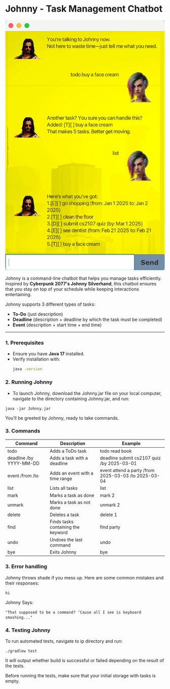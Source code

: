 # Johnny - Task Management Chatbot

![Ui.png](Ui.png)

Johnny is a command-line chatbot that helps you manage tasks efficiently. Inspired by **Cyberpunk 2077's Johnny Silverhand**, this chatbot ensures that you stay on top of your schedule while keeping interactions entertaining.

Johnny supports 3 different types of tasks:

* **To-Do** (just description)
* **Deadline** (description + deadline by which the task must be completed)
* **Event** (description + start time + end time)

---

### **1. Prerequisites**
- Ensure you have **Java 17** installed.
- Verify installation with:
  ```sh
  java -version

### **2. Running Johnny**
- To launch Johnny, download the Johnny.jar file on your local computer, navigate to the directory containing Johnny.jar, and run:
```angular2html
java -jar Johnny.jar
```
You’ll be greeted by Johnny, ready to take commands.

### **3. Commands**
Command | Description            |Example
|----------|------------------------|----------|
todo <task>| Adds a ToDo task       |todo read book 
deadline <task> /by YYYY-MM-DD| Adds a task with a deadline |deadline submit cs2107 quiz /by 2025-03-01
event <task> /from <date> /to <date>| Adds an event with a time range |event attend a party /from 2025-03-03 /to 2025-03-04
list| Lists all tasks        |list
mark <task number>| Marks a task as done   |mark 2
unmark <task number>|Marks a task as not done|unmark 2
delete <task number>|	Deletes a task|delete 1
find <keyword>|Finds tasks containing the keyword|find party
undo|	Undoes the last command|undo
bye|Exits Johnny|bye

### **3. Error handling**
Johnny throws shade if you mess up. Here are some common mistakes and their responses:
```angular2html
hi
```
Johnny Says:
```
"That supposed to be a command? ‘Cause all I see is keyboard smashing..."
```

### **4. Testing Johnny**
To run automated tests, navigate to ip directory and run:
```angular2html
./gradlew test
```
It will output whether build is successful or failed depending on the result of the tests.

Before running the tests, make sure that your initial storage with tasks is empty.


